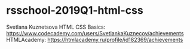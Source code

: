 # rsschool-2019Q1-html-css
Svetlana Kuznetsova
HTML CSS Basics: https://www.codecademy.com/users/SvetlankaKuznecov/achievements
HTMLAcademy: https://htmlacademy.ru/profile/id182369/achievements